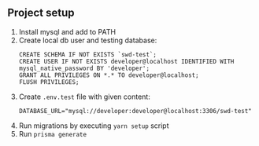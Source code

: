 ## Project setup
1. Install mysql and add to PATH
2. Create local db user and testing database:
   ```
   CREATE SCHEMA IF NOT EXISTS `swd-test`;
   CREATE USER IF NOT EXISTS developer@localhost IDENTIFIED WITH mysql_native_password BY 'developer';
   GRANT ALL PRIVILEGES ON *.* TO developer@localhost;
   FLUSH PRIVILEGES;
   ```
3. Create `.env.test` file with given content:
   ```
   DATABASE_URL="mysql://developer:developer@localhost:3306/swd-test"
   ```
4. Run migrations by executing `yarn setup` script
5. Run `prisma generate`